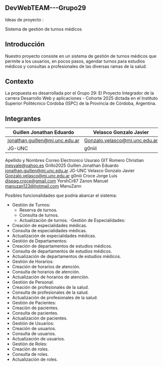 ## DevWebTEAM---Grupo29

Ideas de proyecto : 

Sistema de gestión de turnos médicos

## Introducción

Nuestro proyecto consiste en un sistema de gestión de turnos médicos que permite a los usuarios, en pocos pasos, agendar turnos para estudios médicos y consultas a profesionales de las diversas ramas de la salud.


## Contexto
La propuesta es desarrollada por el Grupo 29: El Proyecto Integrador de la carrera Desarrollo Web y aplicaciones - Cohorte 2025 dictada en el Instituto Superior Politécnico Córdoba (ISPC) de la Provincia de Córdoba, Argentina.


## Integrantes


| Guillen Jonathan Eduardo  | Velasco Gonzalo Javier |
| ------------- | ------------- |
| jonathan.guillen@mi.unc.edu.ar   | Gonzalo.velasco@mi.unc.edu.ar  |
|  JG-UNC  | g0niii  |

Apellido y Nombres                 Correo Electronico                      Usuraio GIT
Romero Christian                   inesyale@yahoo.es                       Grillo2025
Guillen Jonathan Eduardo           jonathan.guillen@mi.unc.edu.ar          JG-UNC
Velasco Gonzalo Javier             Gonzalo.velasco@mi.unc.edu.ar           g0niii
Croce Jorge Luis                   dispag.croce@gmail.com                  YorshCr87
Zanon Manuel                       manuzan123@hotmail.com                  ManuZann


Posibles funcionalidades que podría abarcar el sistema:

- Gestión de Turnos:
  - Reserva de turnos.
  - Consulta de turnos.
  - Actualización de turnos.
-Gestión de Especialidades:
 - Creación de especialidades médicas.
 - Consulta de especialidades médicas.
 - Actualización de especialidades médicas.
- Gestión de Departamentos:
 - Creación de departamentos de estudios médicos.
 - Consulta de departamentos de estudios médicos.
 - Actualización de departamentos de estudios médicos.
- Gestión de Horarios:
 - Creación de horarios de atención.
 - Consulta de horarios de atención.
 - Actualización de horarios de atención.
- Gestión de Personal:
 - Creación de profesionales de la salud.
 - Consulta de profesionales de la salud.
 - Actualización de profesionales de la salud.
- Gestión de Pacientes:
 - Creación de pacientes.
 - Consulta de pacientes.
 - Actualización de pacientes.
- Gestión de Usuarios:
 - Creación de usuarios.
 - Consulta de usuarios.
 - Actualización de usuarios.
- Gestión de Roles:
 - Creación de roles.
 - Consulta de roles.
 - Actualización de roles.
